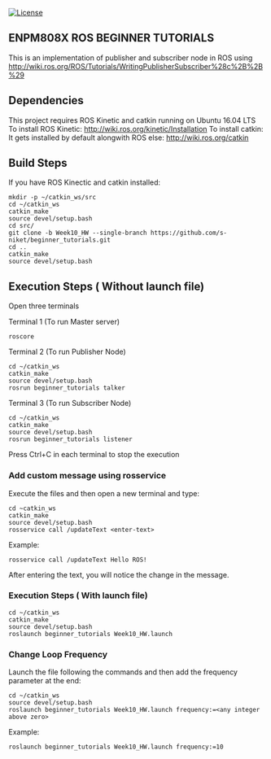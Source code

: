 [![License](https://img.shields.io/badge/License-BSD%203--Clause-blue.svg)](https://opensource.org/licenses/BSD-3-Clause)
## ENPM808X ROS BEGINNER TUTORIALS
This is an implementation of publisher and subscriber node in ROS using 
http://wiki.ros.org/ROS/Tutorials/WritingPublisherSubscriber%28c%2B%2B%29

## Dependencies
This project requires ROS Kinetic and catkin running on Ubuntu 16.04 LTS
To install ROS Kinetic:
http://wiki.ros.org/kinetic/Installation
To install catkin: 
It gets installed by default alongwith ROS
else:  http://wiki.ros.org/catkin

## Build Steps
If you have ROS Kinectic and catkin installed: 
```
mkdir -p ~/catkin_ws/src
cd ~/catkin_ws
catkin_make 
source devel/setup.bash
cd src/
git clone -b Week10_HW --single-branch https://github.com/s-niket/beginner_tutorials.git
cd ..
catkin_make
source devel/setup.bash
```

## Execution Steps ( Without launch file)
Open three terminals 

Terminal 1 (To run Master server)
```
roscore
```

Terminal 2 (To run Publisher Node)
```
cd ~/catkin_ws
catkin_make
source devel/setup.bash
rosrun beginner_tutorials talker
```
Terminal 3 (To run Subscriber Node)
```
cd ~/catkin_ws
catkin_make
source devel/setup.bash
rosrun beginner_tutorials listener
```
Press Ctrl+C in each terminal to stop the execution

### Add custom message using rosservice
Execute the files and then open a new terminal and type:
```
cd ~catkin_ws
catkin_make
source devel/setup.bash
rosservice call /updateText <enter-text>
```
Example:
```
rosservice call /updateText Hello ROS!
```

After entering the text, you will notice the change in the message. 

### Execution Steps ( With launch file)
```
cd ~/catkin_ws
catkin_make
source devel/setup.bash
roslaunch beginner_tutorials Week10_HW.launch 
```

### Change Loop Frequency
Launch the file following the commands and then add the frequency parameter at the end:
```
cd ~/catkin_ws
source devel/setup.bash
roslaunch beginner_tutorials Week10_HW.launch frequency:=<any integer above zero>
```
Example:
```
roslaunch beginner_tutorials Week10_HW.launch frequency:=10
```
